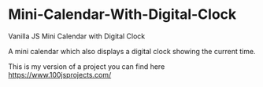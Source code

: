 # Mini-Calendar-With-Digital-Clock
Vanilla JS Mini Calendar with Digital Clock

A mini calendar which also displays a digital clock showing the current time.

This is my version of a project you can find here https://www.100jsprojects.com/
